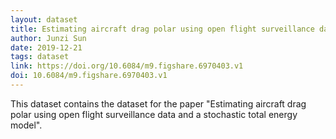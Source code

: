 ```yaml
---
layout: dataset
title: Estimating aircraft drag polar using open flight surveillance data
author: Junzi Sun
date: 2019-12-21
tags: dataset
link: https://doi.org/10.6084/m9.figshare.6970403.v1
doi: 10.6084/m9.figshare.6970403.v1
---
```


This dataset contains the dataset for the paper "Estimating aircraft drag polar using open flight surveillance data and a stochastic total energy model". 